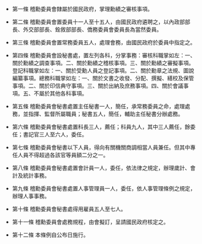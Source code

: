 * 第一條 稽勳委員會隸屬於國民政府，掌理勳績之審核事項。

* 第二條 稽勳委員會置委員十一人至十五人，由國民政府遴聘之，以內政部部長、外交部部長、銓敘部部長、僑務委員會委員長為當然委員。

* 第三條 稽勳委員會置常務委員五人，處理會務，由國民政府於委員中指定之。

* 第四條 稽勳委員會設秘書處，置左列各科，分掌事務：審核科職掌如左：一、關於勳績之調查事項。二、關於勳績之稽核事項。三、關於勳績之審擬事項。登記科職掌如左：一、關於受勳人員之登記事項。二、關於勳章之法規、圖說編纂事項。總務科職掌如左：一、關於文書之收發、分配、撰擬、繕校及保管事項。二、關於印信典守事項。三、關於出納及庶務事項。四、關於會議事項。五、不屬於其他各科事項。

* 第五條 稽勳委員會秘書處置主任秘書一人，簡任，承常務委員之命，處理處務，並指揮、監督所屬職員；秘書五人，簡任，輔助主任秘書分辦處務。

* 第六條 稽勳委員會秘書處置科長三人，薦任；科員九人，其中三人薦任，餘委任；書記官三人至六人，委任。

* 第七條 稽勳委員會秘書以下人員，得向有關機關商調相當人員兼任。但其中專任人員不得超過各該官等員額二分之一。

* 第八條 稽勳委員會秘書處置會計員一人，委任，依法律之規定，辦理歲計、會計及統計事務。

* 第九條 稽勳委員會秘書處置人事管理員一人，委任，依人事管理條例之規定，辦理人事事務。

* 第十條 稽勳委員會秘書處得用雇員五人至七人。

* 第十一條 稽勳委員會處務規程，由會擬訂，呈請國民政府核定之。

* 第十二條 本條例自公布日施行。

